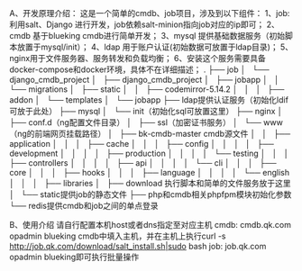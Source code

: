 A、开发原理介绍：
这是一个简单的cmdb、job项目，涉及到以下组件：
1、job:利用salt、Django 进行开发，job依赖salt-minion指向job对应的ip即可；
2、cmdb 基于blueking cmdb进行简单开发；
3、mysql 提供基础数据服务（初始脚本放置于mysql/init）；
4、ldap 用于账户认证(初始数据可放置于ldap目录)；
5、nginx用于文件服务器、服务转发和负载均衡；
6、安装这个服务需要具备docker-compose和docker环境，具体不在详细描述；
.
├── job
│   └── django_cmdb_project
│       ├── django_cmdb_project
│       ├── jobapp
│       │   └── migrations
│       ├── static
│       │   ├── codemirror-5.14.2
│       │   │   ├── addon
│       └── templates
│           └── jobapp
├── ldap提供认证服务（初始化ldif可放于此处）
├── mysql
│   └── init（初始化sql可放置这里）
├── nginx
│   ├── conf.d（ng配置文件目录）
│   ├── ssl（加密证书服务）
│   └── www （ng的前端网页挂载路径）
│       ├── bk-cmdb-master cmdb源文件
│       │   ├── application
│       │   │   ├── cache
│       │   │   ├── config
│       │   │   │   ├── development
│       │   │   │   ├── production
│       │   │   │   └── testing
│       │   │   ├── controllers
│       │   │   │   ├── api
│       │   │   │   └── cli
│       │   │   ├── core
│       │   │   ├── hooks
│       │   │   ├── language
│       │   │   │   └── english
│       │   │   ├── libraries
│       ├── download 执行脚本和简单的文件服务放于这里
│       └── static提供job的静态文件
├── php和cmdb相关phpfpm模块初始化参数
└── redis提供cmdb和job之间的单点登录

B、使用介绍
请自行配置本机host或者dns指定至对应主机
cmdb: cmdb.qk.com opadmin blueking
cmdb中填入主机，并在主机上执行curl -s http://job.qk.com/download/salt_install.sh|sudo bash
job: job.qk.com   opadmin blueking即可执行批量操作


